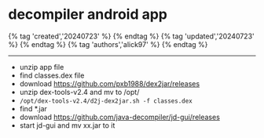 # decompiler android app

{% tag 'created','20240723' %} {% endtag %} {% tag 'updated','20240723' %} {% endtag %} {% tag 'authors','alick97' %} {% endtag %}

---
- unzip app file
- find classes.dex file
- download https://github.com/pxb1988/dex2jar/releases
- unzip dex-tools-v2.4 and mv to /opt/
- ```/opt/dex-tools-v2.4/d2j-dex2jar.sh -f classes.dex```
- find *.jar
- download https://github.com/java-decompiler/jd-gui/releases
- start jd-gui and mv xx.jar to it

